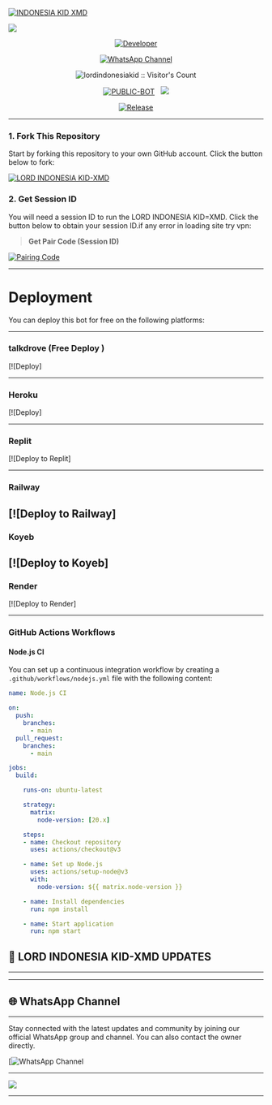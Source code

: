 <a href="https://git.io/typing-svg"><img src="https://readme-typing-svg.demolab.com?font=Black+Ops+One&size=100&pause=1000&color=B700FB&center=true&width=1000&height=200&lines=" alt="INDONESIA KID XMD" /></a>
  </p>
<a><img src='https://files.catbox.moe/q9dpr5.jpg'/></a>
<p align="center">
  <a href="https://github.com/DARKNESSKING954"><img title="Developer" src="https://img.shields.io/badge/Author-Mr%20DARKNESSKING954-FF7604.svg?style=big-square&logo=github" /></a>
</p>

<div align="center">
  
[![WhatsApp Channel](https://img.shields.io/badge/Join-WhatsApp%20Channel-FF00F8?style=big-square&logo=whatsapp)](https://whatsapp.com/channel/0029Vb4HUnJAjPXOWnELU82J)
</div>

 <p align="center"><img src="https://profile-counter.glitch.me/{LORD INDONESIA KID-XMD}/count.svg" alt="lordindonesiakid :: Visitor's Count" old_src="https://profile-counter.glitch.me/{indonesiakid}/count.svg" /></p>


<p align="center">
<a href="https://github.com/
230/LORD INDONESIA KID-XMD"><img title="PUBLIC-BOT" src="https://img.shields.io/static/v1?label=Language&message=English&style=square&color=darkpink"></a> &nbsp;
  <img src="https://komarev.com/ghpvc/?username=indonesiakid&label=VIEWS&style=square&color=blue" />
</p>
</p> 

<p align="center">
  <a href="https://github.com/DARKNESSKING/LORD INDONESIA KID-XMD"><img title="Release" src="https://img.shields.io/badge/Release-%20v2.0.0-cyan.svg?style=for-the-badge&logo=appveyor" /></a>
</p>


***

### 1. Fork This Repository

Start by forking this repository to your own GitHub account. Click the button below to fork:

  <a href="https://github.com/
230/LORD INDONESIA KID-XMD/fork"><img title="LORD INDONESIA KID-XMD" src="https://img.shields.io/badge/FORK-INDONESIA KID,XMD-h?color=badge&style=for-the-badge&logo=stackshare"></a>
  
### 2. Get Session ID 

You will need a session ID to run the LORD INDONESIA KID=XMD. Click the button below to obtain your session ID.if any error in loading site try vpn:

> **Get Pair Code (Session ID)**

<a href='https://laka-md-web.onrender.com' target="_blank">
  <img alt='Pairing Code' src='https://img.shields.io/badge/Get%20Pairing%20Code-0076D2?style=for-the-badge&logo=opencv&logoColor=black'/>
</a>
<br> 

---

# Deployment

You can deploy this bot for free on the following platforms:

---

### talkdrove (Free Deploy )  
[![Deploy]

---

###  Heroku
[![Deploy]

---

###  Replit
[![Deploy to Replit]

---


###  Railway
[![Deploy to Railway]
---

###  Koyeb
[![Deploy to Koyeb]
---


###  Render
[![Deploy to Render]

---


### GitHub Actions Workflows

#### Node.js CI

You can set up a continuous integration workflow by creating a `.github/workflows/nodejs.yml` file with the following content:

```yaml
name: Node.js CI

on:
  push:
    branches:
      - main
  pull_request:
    branches:
      - main

jobs:
  build:

    runs-on: ubuntu-latest

    strategy:
      matrix:
        node-version: [20.x]

    steps:
    - name: Checkout repository
      uses: actions/checkout@v3

    - name: Set up Node.js
      uses: actions/setup-node@v3
      with:
        node-version: ${{ matrix.node-version }}

    - name: Install dependencies
      run: npm install

    - name: Start application
      run: npm start
```



## 🔗 LORD INDONESIA KID-XMD UPDATES

---


----

## 🌐 WhatsApp Channel 

---

Stay connected with the latest updates and community by joining our official WhatsApp group and channel. You can also contact the owner directly.

[![WhatsApp Channel](https://whatsapp.com/channel/0029Vb4HUnJAjPXOWnELU82J)

---


<a><img src='https://i.imgur.com/LyHic3i.gif'/></a>

---
